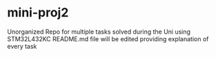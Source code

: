 # mini-proj2
Unorganized Repo for multiple tasks solved during the Uni using STM32L432KC
README.md file will be edited providing explanation of every task
